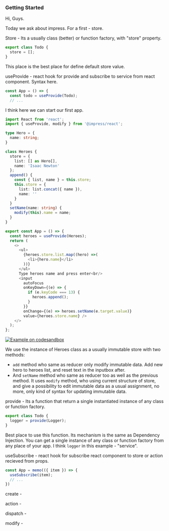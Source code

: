 ### Getting Started

Hi, Guys.

Today we ask about impress. For a first - store.

Store - Its a usually class (better) or function factory, with "store" property.
```typescript
export class Todo {
  store = [];
}
```
This place is the best place for define default store value.

useProvide - react hook for provide and subscribe to service from react component. Syntax here.
```typescript
const App = () => {
  const todo = useProvide(Todo);
  // ...
```

I think here we can start our first app.

```typescript
import React from 'react';
import { useProvide, modify } from '@impress/react';

type Hero = {
  name: string;
}

class Heroes {
  store = {
    list: [] as Hero[],
    name: 'Isaac Newton'
  };
  append() {
    const { list, name } = this.store;
    this.store = {
      list: list.concat({ name }),
      name: ''
    }
  }
  setName(name: string) {
    modify(this).name = name;
  }
}

export const App = () => {
  const heroes = useProvide(Heroes);
  return (
    <>
      <ul>
        {heroes.store.list.map((hero) =>(
          <li>{hero.name}</li>
        ))}
      </ul>
      Type heroes name and press enter<br/>
      <input
        autoFocus
        onKeyDown={(e) => {
          if (e.keyCode === 13) {
            heroes.append();
          }
        }}
        onChange={(e) => heroes.setName(e.target.value)}
        value={heroes.store.name} />
    </>
  );
};
```
[![Example on codesandbox](https://codesandbox.io/static/img/play-codesandbox.svg)](https://codesandbox.io/s/github/betula/impress/tree/master/docs/code/heroes)

We use the instance of Heroes class as a usually immutable store with two methods:
- `add` method who same as reducer only modify immutable data. Add new hero to heroes list, and reset text in the inputbox after.
- And `setName` method who same as reducer too as well as the previous method. It uses `modify` method, who using current structure of store, and give a possibility to edit immutable data as a usual assignment, no more, only kind of syntax for updating immutable data.

provide - Its a function that return a single instantiated instance of any class or function factory.
```typescript
export class Todo {
  logger = provide(Logger);
}
```
Best place to use this function. Its mechanism is the same as Dependency Injection. You can get a single instance of any class or function factory from any place of your app. I think `logger` in this example - "service".

useSubscribe - react hook for subscribe react component to store or action recieved from props.
```typescript
const App = memo(({ item }) => {
  useSubscribe(item);
  // ...
})
```

create -

action -

dispatch -

modify -
